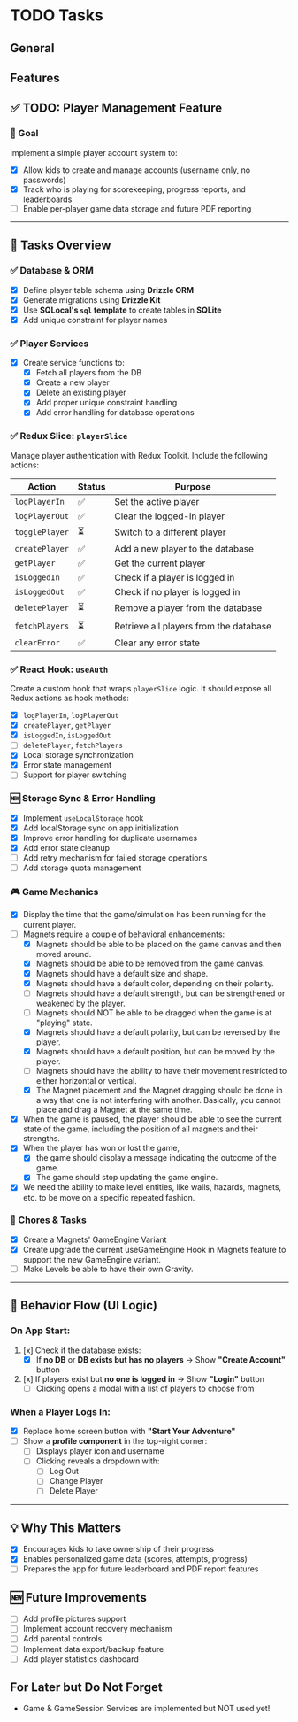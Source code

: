 # TODO Tasks

## General

## Features

## ✅ TODO: Player Management Feature

### 🎯 Goal

Implement a simple player account system to:

- [x] Allow kids to create and manage accounts (username only, no passwords)
- [x] Track who is playing for scorekeeping, progress reports, and leaderboards
- [ ] Enable per-player game data storage and future PDF reporting

---

## 🔧 Tasks Overview

### ✅ Database & ORM

- [x] Define player table schema using **Drizzle ORM**
- [x] Generate migrations using **Drizzle Kit**
- [x] Use **SQLocal's `sql` template** to create tables in **SQLite**
- [x] Add unique constraint for player names

### ✅ Player Services

- [x] Create service functions to:
  - [x] Fetch all players from the DB
  - [x] Create a new player
  - [x] Delete an existing player
  - [x] Add proper unique constraint handling
  - [x] Add error handling for database operations

### ✅ Redux Slice: `playerSlice`

Manage player authentication with Redux Toolkit. Include the following actions:

| Action         | Status | Purpose                                |
| -------------- | ------ | -------------------------------------- |
| `logPlayerIn`  | ✅     | Set the active player                  |
| `logPlayerOut` | ✅     | Clear the logged-in player             |
| `togglePlayer` | ⏳     | Switch to a different player           |
| `createPlayer` | ✅     | Add a new player to the database       |
| `getPlayer`    | ✅     | Get the current player                 |
| `isLoggedIn`   | ✅     | Check if a player is logged in         |
| `isLoggedOut`  | ✅     | Check if no player is logged in        |
| `deletePlayer` | ⏳     | Remove a player from the database      |
| `fetchPlayers` | ⏳     | Retrieve all players from the database |
| `clearError`   | ✅     | Clear any error state                  |

### ✅ React Hook: `useAuth`

Create a custom hook that wraps `playerSlice` logic. It should expose all Redux actions as hook methods:

- [x] `logPlayerIn`, `logPlayerOut`
- [x] `createPlayer`, `getPlayer`
- [x] `isLoggedIn`, `isLoggedOut`
- [ ] `deletePlayer`, `fetchPlayers`
- [x] Local storage synchronization
- [x] Error state management
- [ ] Support for player switching

### 🆕 Storage Sync & Error Handling

- [x] Implement `useLocalStorage` hook
- [x] Add localStorage sync on app initialization
- [x] Improve error handling for duplicate usernames
- [x] Add error state cleanup
- [ ] Add retry mechanism for failed storage operations
- [ ] Add storage quota management

### 🎮 Game Mechanics

- [x] Display the time that the game/simulation has been running for the current player.
- [ ] Magnets require a couple of behavioral enhancements:
  - [x] Magnets should be able to be placed on the game canvas and then moved around.
  - [x] Magnets should be able to be removed from the game canvas.
  - [x] Magnets should have a default size and shape.
  - [x] Magnets should have a default color, depending on their polarity.
  - [ ] Magnets should have a default strength, but can be strengthened or weakened by the player.
  - [ ] Magnets should NOT be able to be dragged when the game is at "playing" state.
  - [x] Magnets should have a default polarity, but can be reversed by the player.
  - [x] Magnets should have a default position, but can be moved by the player.
  - [ ] Magnets should have the ability to have their movement restricted to either horizontal or vertical.
  - [x] The Magnet placement and the Magnet dragging should be done in a way that one is not interfering with another. Basically, you cannot place and drag a Magnet at the same time.
- [x] When the game is paused, the player should be able to see the current state of the game, including the position of all magnets and their strengths.
- [x] When the player has won or lost the game,
  - [x] the game should display a message indicating the outcome of the game.
  - [x] The game should stop updating the game engine.
- [x] We need the ability to make level entities, like walls, hazards, magnets, etc. to be move on a specific repeated fashion.

### 🧹 Chores & Tasks

- [x] Create a Magnets' GameEngine Variant
- [x] Create upgrade the current useGameEngine Hook in Magnets feature to support the new GameEngine variant.
- [ ] Make Levels be able to have their own Gravity.

---

## 🧪 Behavior Flow (UI Logic)

### On App Start:

1. [x] Check if the database exists:
   - [x] If **no DB** or **DB exists but has no players** → Show **"Create Account"** button
2. [x] If players exist but **no one is logged in** → Show **"Login"** button
   - [ ] Clicking opens a modal with a list of players to choose from

### When a Player Logs In:

- [x] Replace home screen button with **"Start Your Adventure"**
- [ ] Show a **profile component** in the top-right corner:
  - [ ] Displays player icon and username
  - [ ] Clicking reveals a dropdown with:
    - [ ] Log Out
    - [ ] Change Player
    - [ ] Delete Player

---

## 💡 Why This Matters

- [x] Encourages kids to take ownership of their progress
- [x] Enables personalized game data (scores, attempts, progress)
- [ ] Prepares the app for future leaderboard and PDF report features

## 🆕 Future Improvements

- [ ] Add profile pictures support
- [ ] Implement account recovery mechanism
- [ ] Add parental controls
- [ ] Implement data export/backup feature
- [ ] Add player statistics dashboard

## For Later but Do Not Forget

- Game & GameSession Services are implemented but NOT used yet!
